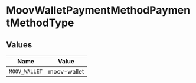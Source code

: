 # MoovWalletPaymentMethodPaymentMethodType


## Values

| Name          | Value         |
| ------------- | ------------- |
| `MOOV_WALLET` | moov-wallet   |